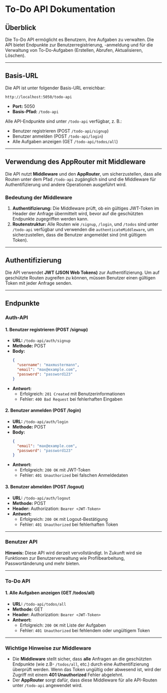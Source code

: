 # To-Do API Dokumentation

## Überblick

Die To-Do API ermöglicht es Benutzern, ihre Aufgaben zu verwalten. Die API bietet Endpunkte zur Benutzerregistrierung, -anmeldung und für die Verwaltung von To-Do-Aufgaben (Erstellen, Abrufen, Aktualisieren, Löschen).


---
## Basis-URL

Die API ist unter folgender Basis-URL erreichbar:

```
http://localhost:5050/todo-api
```

- **Port:** 5050
- **Basis-Pfad:** `/todo-api`

Alle API-Endpunkte sind unter `/todo-api` verfügbar, z. B.:

- Benutzer registrieren (POST `/todo-api/signup`)
- Benutzer anmelden (POST `/todo-api/login`)
- Alle Aufgaben anzeigen (GET `/todo-api/todos/all`)

---

## Verwendung des **AppRouter** mit Middleware

Die API nutzt **Middleware** und den **AppRouter**, um sicherzustellen, dass alle Routen unter dem Pfad `/todo-api` zugänglich sind und die Middleware für Authentifizierung und andere Operationen ausgeführt wird.


### Bedeutung der Middleware

1. **Authentifizierung:** Die Middleware prüft, ob ein gültiges JWT-Token im Header der Anfrage übermittelt wird, bevor auf die geschützten Endpunkte zugegriffen werden kann.
2. **Routenstruktur:** Alle Routen wie `/signup`, `/login`, und `/todos` sind unter `/todo-api` verfügbar und verwenden die `authenticateMiddleware`, um sicherzustellen, dass die Benutzer angemeldet sind (mit gültigem Token).

---

## Authentifizierung

Die API verwendet **JWT (JSON Web Tokens)** zur Authentifizierung. Um auf geschützte Routen zugreifen zu können, müssen Benutzer einen gültigen Token mit jeder Anfrage senden.

---

## Endpunkte

### Auth-API

#### 1. **Benutzer registrieren (POST /signup)**

- **URL:** `/todo-api/auth/signup`
- **Methode:** POST
- **Body:** 
  ```json
  {
    "username": "maxmustermann",
    "email": "max@example.com",
    "password": "password123"
  }
  ```
- **Antwort:** 
  - Erfolgreich: `201 Created` mit Benutzerinformationen
  - Fehler: `400 Bad Request` bei fehlerhaften Eingaben

#### 2. **Benutzer anmelden (POST /login)**

- **URL:** `/todo-api/auth/login`
- **Methode:** POST
- **Body:** 
  ```json
  {
    "email": "max@example.com",
    "password": "password123"
  }
  ```
- **Antwort:** 
  - Erfolgreich: `200 OK` mit JWT-Token
  - Fehler: `401 Unauthorized` bei falschen Anmeldedaten

#### 3. **Benutzer abmelden (POST /logout)**

- **URL:** `/todo-api/auth/logout`
- **Methode:** POST
- **Header:** Authorization: `Bearer <JWT-Token>`
- **Antwort:** 
  - Erfolgreich: `200 OK` mit Logout-Bestätigung
  - Fehler: `401 Unauthorized` bei fehlerhaften Token

---
### Benutzer API

**Hinweis:** Diese API wird derzeit vervollständigt. In Zukunft wird sie Funktionen zur Benutzerverwaltung wie Profilbearbeitung, Passwortänderung und mehr bieten.

---
### To-Do API

#### 1. **Alle Aufgaben anzeigen (GET /todos/all)**

- **URL:** `/todo-api/todos/all`
- **Methode:** GET
- **Header:** Authorization: `Bearer <JWT-Token>`
- **Antwort:** 
  - Erfolgreich: `200 OK` mit Liste der Aufgaben
  - Fehler: `401 Unauthorized` bei fehlendem oder ungültigem Token

---

### Wichtige Hinweise zur Middleware

- Die **Middleware** stellt sicher, dass **alle** Anfragen an die geschützten Endpunkte (wie z.B- `/todos/all`, etc.) durch eine Authentifizierung überprüft werden. Wenn das Token ungültig oder abwesend ist, wird der Zugriff mit einem **401 Unauthorized** Fehler abgelehnt.
- Der **AppRouter** sorgt dafür, dass diese Middleware für alle API-Routen unter `/todo-api` angewendet wird.
